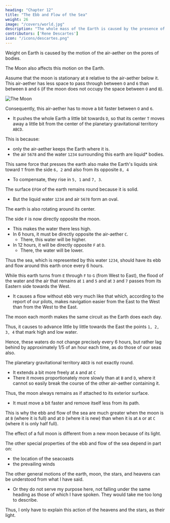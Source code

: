 ```yaml
---
heading: "Chapter 12"
title: "The Ebb and Flow of the Sea"
weight: 26
image: "/covers/world.jpg"
description: "The whole mass of the Earth is caused by the presence of the moon, and also about some particular things"
contributors: ['Rene Descartes']
icon: "/icons/descartes.png"
---
```




Weight on Earth is caused by the motion of the air-aether on the pores of bodies.

The Moon also affects this motion on the Earth. 

Assume that the moon is stationary at `B` relative to the air-aether below it. This air-aether has less space to pass through between `O` and `6` than between `B` and `6` (if the moon does not occupy the space between `O` and `B`).

![The Moon](/graphics/physics/world-11.jpg)

Consequently, this air-aether has to move a bit faster between `O` and `6`.
- It pushes the whole Earth a little bit towards `D`, so that its center `T` moves away a little bit from the center of the planetary gravitational territory `ABCD`. 
<!-- from point `M`, which is the center of the small heaven ABCD.  -->

This is because:
- only the air-aether keeps the Earth where it is. 
- the air `5678` and the water `1234` surrounding this earth are liquid* bodies.

<!-- > *Superphysics Note: This is the water-aether or the Reactive Layer in Superphysics -->
<!-- For nothing but the course alone of the matter of that heaven maintains the earth in the place where it is. And, because  -->

This same force that presses the earth also make the Earth's liquids sink toward `T` from the side `6, 2` and also from its opposite `8, 4`
- To compensate, they rise in `5, 1` and `7, 3`.

The surface `EFGH` of the earth remains round because it is solid. 
- But the liquid water `1234` and air `5678` form an oval.

The earth is also rotating around its center.

 <!-- and by this means making the days that one divides up into 24 hours (like ours),  -->

The side `F` is now directly opposite the moon.
- This makes the water there less high.
- In 6 hours, it must be directly opposite the air-aether `C`.
  - There, this water will be higher.
- In 12 hours, it will be directly opposite `F` at `D`.
  - There, the water will be lower. 

Thus the sea, which is represented by this water `1234`, should have its ebb and flow around this earth once every 6 hours.
<!-- , just as it has about the earth we inhabit. -->

While this earth turns from `E` through `F` to `G` (from West to East), the flood of the water and the air that remains at `1` and `5` and at `3` and `7` passes from its Eastern side towards the West.
- It causes a flow without ebb very much like that which, according to the report of our pilots, makes navigation easier from the East to the West than from the West to the East.

The moon each month makes the same circuit as the Earth does each day.

Thus, it causes to advance little by little towards the East the points `1, 2, 3, 4` that mark high and low water. 

Hence, these waters do not change precisely every 6 hours, but rather lag behind by approximately 1/5 of an hour each time, as do those of our seas also.

The planetary gravitational territory `ABCD` is not exactly round.
- It extends a bit more freely at `A` and at `C`
- There it moves proportionately more slowly than at `B` and `D`, where it cannot so easily break the course of the other air-aether containing it. 
<!-- the matter of the other heaven -->

Thus, the moon always remains as if attached to its exterior surface.
- It must move a bit faster and remove itself less from its path.

This is why the ebb and flow of the sea are much greater when the moon is at `B` (where it is full) and at `D` (where it is new) than when it is at `A` or at `C` (where it is only half full). 

<!-- These are peculiarities also wholly like those that the astronomers observe in the real moon, although they perhaps cannot explain them as easily by the hypotheses they use. -->

The effect of a full moon is different from a new moon because of its light. 

The other special properties of the ebb and flow of the sea depend in part on:
- the location of the seacoasts
- the prevailing winds 

The other general motions of the earth, moon, the stars, and heavens can be understood from what I have said. 
- Or they do not serve my purpose here, not falling under the same heading as those of which I have spoken. They would take me too long to describe. 

Thus, I only have to explain this action of the heavens and the stars, as their light.
